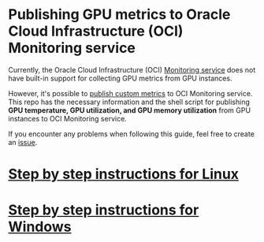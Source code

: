 # Publishing GPU metrics to Oracle Cloud Infrastructure (OCI) Monitoring service

Currently, the Oracle Cloud Infrastructure (OCI) [Monitoring service](https://docs.cloud.oracle.com/iaas/Content/Monitoring/Concepts/monitoringoverview.htm) does not have built-in support for collecting GPU metrics from GPU instances.

However, it's possible to [publish custom metrics](https://docs.cloud.oracle.com/iaas/Content/Monitoring/Tasks/publishingcustommetrics.htm) to OCI Monitoring service. This repo has the necessary information and the shell script for publishing **GPU temperature, GPU utilization, and GPU memory utilization** from GPU instances to OCI Monitoring service.

If you encounter any problems when following this guide, feel free to create an [issue](https://github.com/OguzPastirmaci/oci-gpu-monitoring/issues).

# [Step by step instructions for Linux](../blob/master/docs/linux.md)

# [Step by step instructions for Windows](./docs/windows.md)


